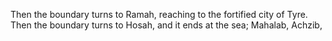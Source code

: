 Then the boundary turns to Ramah, reaching to the fortified city of Tyre. Then the boundary turns to Hosah, and it ends at the sea; Mahalab, Achzib,
